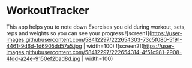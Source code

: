 # WorkoutTracker

This app helps you to note down Exercises you did during workout, sets, reps and weights so you can see your progress
![screen1](https://user-images.githubusercontent.com/58412297/222654303-73c5f080-5f91-4461-9d6d-1d6905dd57a5.jpg | width=100)
![screen2](https://user-images.githubusercontent.com/58412297/222654314-4f51c981-2908-4fdd-a24e-9150ef2bad8d.jpg | width=100)
